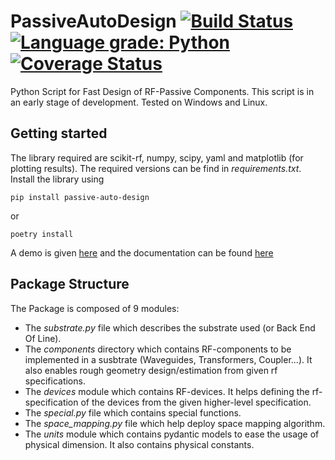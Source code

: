 # PassiveAutoDesign [![Build Status](https://ci.appveyor.com/api/projects/status/32r7s2skrgm9ubva/branch/master?svg=true)](https://ci.appveyor.com/project/Patarimi/passiveautodesign) [![Language grade: Python](https://img.shields.io/lgtm/grade/python/g/Patarimi/PassiveAutoDesign.svg?logo=lgtm&logoWidth=18)](https://lgtm.com/projects/g/Patarimi/PassiveAutoDesign/context:python) [![Coverage Status](https://coveralls.io/repos/github/Patarimi/PassiveAutoDesign/badge.svg?branch=master)](https://coveralls.io/github/Patarimi/PassiveAutoDesign?branch=master)
Python Script for Fast Design of RF-Passive Components. This script is in an early stage of development. Tested on Windows and Linux.

Getting started
----
The library required are scikit-rf, numpy, scipy, yaml and matplotlib (for plotting results). The required versions can be find in _requirements.txt_. Install the library using
```
pip install passive-auto-design
```
or
```
poetry install
```
A demo is given [here](https://share.streamlit.io/patarimi/passiveautodesign/apps/home.py) and the documentation can be found [here](https://patarimi.github.io/PassiveAutoDesign/)

Package Structure
----
The Package is composed of 9 modules:

- The _substrate.py_ file which describes the substrate used (or Back End Of Line).
- The _components_ directory which contains RF-components to be implemented in a susbtrate (Waveguides, Transformers, Coupler...). It also enables rough geometry design/estimation from given rf specifications.
- The _devices_ module which contains RF-devices. It helps defining the rf-specification of the devices from the given higher-level specification.
- The _special.py_ file which contains special functions.
- The _space_mapping.py_ file which help deploy space mapping algorithm.
- The _units_ module which contains pydantic models to ease the usage of physical dimension. It also contains physical constants.
